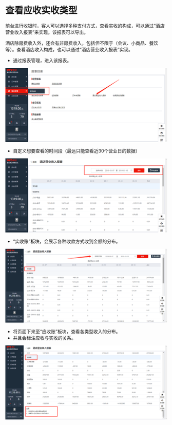 # 查看应收实收类型

前台进行收银时，客人可以选择多种支付方式，查看实收的构成，可以通过“酒店营业收入报表”来实现。该报表可以导出。

酒店除房费收入外，还会有非房费收入，包括但不限于（会议、小商品、餐饮等）。查看酒店收入构成，也可以通过“酒店营业收入报表”实现。

* 通过报表管理，进入该报表。

![](../../../.gitbook/assets/image%20%28290%29.png)

* 自定义想要查看的时间段（最远只能查看近30个营业日的数据）

![](../../../.gitbook/assets/image%20%28246%29.png)

* “实收账”板块，会展示各种收款方式收到金额的分布。

![](../../../.gitbook/assets/image%20%28312%29.png)

* 将页面下来至“应收账”板块，查看各类型收入的分布。
* 并且会标注应收与实收的关系。

![](../../../.gitbook/assets/image%20%2891%29.png)



